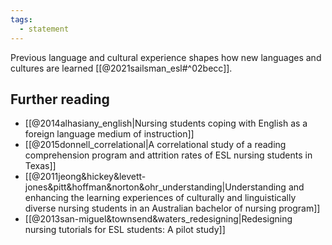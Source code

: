 ```yaml
---
tags:
  - statement
---
```

Previous language and cultural experience shapes how new languages and cultures are learned [[@2021sailsman_esl#^02becc]].

## Further reading
- [[@2014alhasiany_english|Nursing students coping with English as a foreign language medium of instruction]]
- [[@2015donnell_correlational|A correlational study of a reading comprehension program and attrition rates of ESL nursing students in Texas]] 
- [[@2011jeong&hickey&levett-jones&pitt&hoffman&norton&ohr_understanding|Understanding and enhancing the learning experiences of culturally and linguistically diverse nursing students in an Australian bachelor of nursing program]]
- [[@2013san-miguel&townsend&waters_redesigning|Redesigning nursing tutorials for ESL students: A pilot study]]